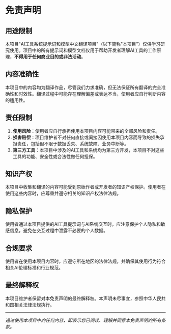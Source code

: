 # 免责声明

## 用途限制

本项目"AI工具系统提示词和模型中文翻译项目"（以下简称"本项目"）仅供学习研究使用。项目中的所有提示词和模型文档仅用于帮助开发者理解AI工具的工作原理，**不得用于任何商业目的或非法活动**。

## 内容准确性

本项目中的内容均为翻译作品，尽管我们力求准确，但无法保证所有翻译的完全准确性和时效性。翻译过程中可能存在理解偏差或表达不当，使用者应自行判断内容的适用性。

## 责任限制

1. **使用风险**：使用者应自行承担使用本项目内容可能带来的全部风险和责任。
2. **损害赔偿**：项目维护者不对任何直接或间接因使用本项目内容而导致的损失承担责任，包括但不限于数据丢失、系统故障、业务中断等。
3. **第三方工具**：本项目中涉及的AI工具和系统均为第三方开发，本项目不对这些工具的功能、安全性或合法性做任何担保。

## 知识产权

本项目中收集和翻译的内容可能受到原始作者或开发者的知识产权保护。使用者在使用这些内容时，应尊重并遵守相关的知识产权法律法规。

## 隐私保护

使用者通过本项目提供的AI工具提示词与AI系统交互时，应注意保护个人隐私和敏感信息，避免在交互过程中泄露不必要的个人数据。

## 合规要求

使用者在使用本项目内容时，应遵守所在地区的法律法规，并确保其使用行为符合相关AI伦理标准和行业规范。

## 最终解释权

本项目维护者保留对本免责声明的最终解释权。本声明未尽事宜，参照中华人民共和国相关法律法规执行。

---

*通过使用本项目中的任何内容，即表示您已阅读、理解并同意本免责声明的所有条款。* 